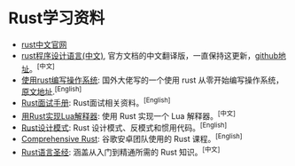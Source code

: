 # Rust学习资料

- [rust中文官网](https://www.rust-lang.org/zh-CN/)
- [rust程序设计语言(中文)](https://kaisery.github.io/trpl-zh-cn/), 官方文档的中文翻译版，一直保持这更新，[github地址](https://github.com/KaiserY/trpl-zh-cn)。<sup>[中文]</sup>
- [使用rust编写操作系统](https://github.com/rustcc/writing-an-os-in-rust): 国外大佬写的一个使用 rust 从零开始编写操作系统，[原文地址](https://os.phil-opp.com/).<sup>[English]</sup>
- [Rust面试手册](https://github.com/imhq/rust-interview-handbook): Rust面试相关资料。<sup>[English]</sup>
- [用Rust实现Lua解释器](https://github.com/WuBingzheng/build-lua-in-rust): 使用 Rust 实现一个 Lua 解释器。<sup>[中文]</sup>
- [Rust设计模式](https://github.com/rust-unofficial/patterns): Rust 设计模式、反模式和惯用代码。<sup>[English]</sup>
- [Comprehensive Rust](https://github.com/google/comprehensive-rust): 谷歌安卓团队使用的 Rust 课程。<sup>[English]</sup>
- [Rust语言圣经](https://github.com/sunface/rust-course): 涵盖从入门到精通所需的 Rust 知识。<sup>[中文]</sup>
